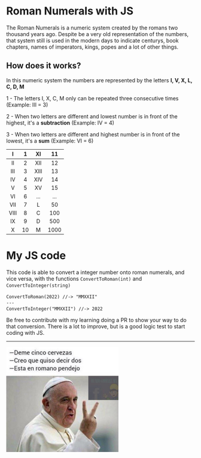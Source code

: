 # Roman Numerals with JS

The Roman Numerals is a numeric system created by the romans two thousand years ago. Despite be a very old representation of the numbers, that system still is used in the modern days to indicate centurys, book chapters, names of imperators, kings, popes and a lot of other things.

## How does it works? 

In this numeric system the numbers are represented by the letters **I, V, X, L, C, D, M**

1 - The letters I, X, C, M only can be repeated three consecutive times (Example: III = 3)

2 - When two letters are different and lowest number is in front of the highest, it's a **subtraction** (Example: IV = 4)

3 - When two letters are different and highest number is in front of the lowest, it's a **sum** (Example: VI = 6)  

|   I  |  1 |  XI  |  11  |
|:----:|:--:|:----:|:----:|
|  II  |  2 |  XII |  12  |
|  III |  3 | XIII |  13  |
|  IV  |  4 |  XIV |  14  |
|   V  |  5 |  XV  |  15  |
|  VI  |  6 |  ... |  ... |
|  VII |  7 |   L  |  50  |
| VIII |  8 |   C  |  100 |
|  IX  |  9 |   D  |  500 |
|   X  | 10 |   M  | 1000 |


# My JS code

This code is able to convert a integer number onto roman numerals, and vice versa, with the functions `ConvertToRoman(int)` and `ConvertToInteger(string)`

```
ConvertToRoman(2022) //-> "MMXXII"
---
ConvertToInteger("MMXXII") //-> 2022
```

Be free to contribute with my learning doing a PR to show your way to do that conversion. There is a lot to improve, but is a good logic test to start coding with JS.

---
<img width=300 src="./papa.png"/>
